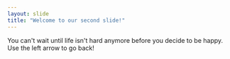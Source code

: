 ```yaml
---
layout: slide
title: "Welcome to our second slide!"
---
```

You can't wait until life isn't hard anymore before you decide to be happy.
Use the left arrow to go back!
